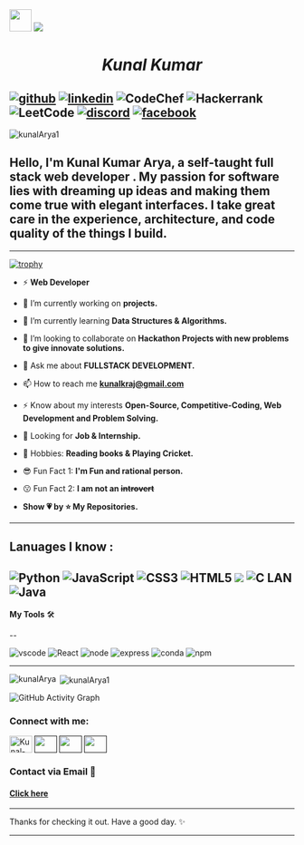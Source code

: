 <img src="https://github.com/TheDudeThatCode/TheDudeThatCode/blob/master/Assets/Hi.gif" width="39px">

<img src="https://github.com/Ayush7614/Ayush7614/raw/main/Hello.gif">  

<h1 align="center"><i>Kunal Kumar</i></h1>

[![github](https://img.shields.io/badge/GitHub-100000?style=for-the-badge&logo=github&logoColor=white )][4] [![linkedin](https://img.shields.io/badge/LinkedIn-0077B5?style=for-the-badge&logo=linkedin&logoColor=white)][1]
 ![CodeChef](https://img.shields.io/badge/CodeChef-%23964B00.svg?style=for-the-badge&logo=CodeChef&logoColor=white) ![Hackerrank](https://img.shields.io/badge/-Hackerrank-2EC866?style=for-the-badge&logo=HackerRank&logoColor=white) ![LeetCode](https://img.shields.io/badge/LeetCode-000000?style=for-the-badge&logo=LeetCode&logoColor=#d16c06)
 [![discord](https://img.shields.io/badge/Discord-5865F2?style=for-the-badge&logo=discord&logoColor=white)][2] 
  [![facebook](https://img.shields.io/badge/Facebook-1877F2?style=for-the-badge&logo=facebook&logoColor=white)][3]
---
<p align="left"> <img src="https://komarev.com/ghpvc/?username=kunalArya1&label=Profile%20views&color=0e75b6&style=flat" alt="kunalArya1" /> </p>

## Hello, I'm Kunal Kumar Arya, a self-taught full stack web developer . My passion for software lies with dreaming up ideas and making them come true with elegant interfaces. I take great care in the experience, architecture, and code quality of the things I build.

---
[![trophy](https://github-profile-trophy.vercel.app/?username=kunalArya1
)](https://github.com/ryo-ma/github-profile-trophy)

- ⚡ **Web Developer**

- 🔭 I’m currently working on  **projects.**

- 🌱 I’m currently learning **Data Structures & Algorithms.**

- 👯 I’m looking to collaborate on **Hackathon Projects with new problems to give innovate solutions.**

- 💬 Ask me about **FULLSTACK DEVELOPMENT.**

- 📫 How to reach me **kunalkraj@gmail.com**

- ⚡ Know about my interests **Open-Source, Competitive-Coding, Web Development and Problem Solving.**

- 👀 Looking for **Job & Internship.**
- 🚀 Hobbies: **Reading books & Playing Cricket.**

- 😎 Fun Fact 1: **I'm Fun and rational person.**

- 😗 Fun Fact 2: **I am not an ~~introvert~~**

- **Show 💗 by ⭐ My Repositories.**

---

**Lanuages I know :**<br/>
--

![Python](https://img.shields.io/badge/Python-FFD43B?style=for-the-badge&logo=python&logoColor=blue
) ![JavaScript](https://img.shields.io/badge/JavaScript-323330?style=for-the-badge&logo=javascript&logoColor=F7DF1E) ![CSS3](https://img.shields.io/badge/CSS3-1572B6?style=for-the-badge&logo=css3&logoColor=white) ![HTML5](https://img.shields.io/badge/HTML5-E34F26?style=for-the-badge&logo=html5&logoColor=white) ![](https://img.shields.io/badge/C%2B%2B-00599C?style=for-the-badge&logo=c%2B%2B&logoColor=white) ![C LAN](https://img.shields.io/badge/C-00599C?style=for-the-badge&logo=c&logoColor=white
)
![Java](https://img.shields.io/badge/java-%23ED8B00.svg?style=for-the-badge&logo=java&logoColor=white)
---

**My Tools** 🛠 <br/>

--

![vscode](https://img.shields.io/badge/Visual_Studio_Code-0078D4?style=for-the-badge&logo=visual%20studio%20code&logoColor=white) ![React](https://img.shields.io/badge/React-20232A?style=for-the-badge&logo=react&logoColor=61DAFB) ![node](https://img.shields.io/badge/Node.js-339933?style=for-the-badge&logo=nodedotjs&logoColor=white)
![express](https://img.shields.io/badge/Express.js-000000?style=for-the-badge&logo=express&logoColor=white) ![conda](https://img.shields.io/badge/conda-342B029.svg?&style=for-the-badge&logo=anaconda&logoColor=white)    ![npm](https://img.shields.io/badge/npm-CB3837?style=for-the-badge&logo=npm&logoColor=white)

---
<p><img align="left" src="https://github-readme-stats.vercel.app/api/top-langs?username=kunalArya1&show_icons=true&locale=en&layout=compact" alt="kunalArya" /></p>

<p>&nbsp;<img align="center" src="https://github-readme-stats.vercel.app/api?username=kunalArya1&show_icons=true&locale=en" alt="kunalArya1" /></p>

![GitHub Activity Graph](https://activity-graph.herokuapp.com/graph?username=kunalArya1&theme=github&count_private=true)

<h3 align="left">Connect with me:</h3>
<p align="left">
<a href="https://www.linkedin.com/in/kunal-kumar-arya/" target="blank"><img align="center" src="https://raw.githubusercontent.com/rahuldkjain/github-profile-readme-generator/master/src/images/icons/Social/linked-in-alt.svg" alt="Kunal-Arya" height="30" width="40" /></a>
<a href="" target="blank"><img align="center" src="https://cdn.jsdelivr.net/npm/simple-icons@3.1.0/icons/codechef.svg" alt="" height="30" width="40" /></a>
<a href="" target="blank"><img align="center" src="https://raw.githubusercontent.com/rahuldkjain/github-profile-readme-generator/master/src/images/icons/Social/hackerrank.svg" alt="" height="30" width="40" /></a>
<a href="" target="blank"><img align="center" src="https://raw.githubusercontent.com/rahuldkjain/github-profile-readme-generator/master/src/images/icons/Social/geeks-for-geeks.svg" alt="" height="30" width="40" /></a>
</p>




### Contact via Email 📧 <br/>
#### [Click here](mailto:kunalkrraj@gmail.com)

---

Thanks for checking it out. Have a good day. ✨

---


[1]: https://www.linkedin.com/in/kunal-kumar-arya/
[2]: https://discord.com/invite/zVr7NFd3
[3]: https://www.facebook.com/KunalKrArya/
[4]: https://github.com/kunalArya1
